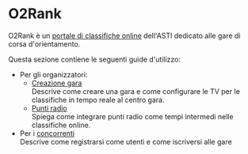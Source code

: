# O2Rank

O2Rank è un [portale di classifiche online](http://classifiche.asti-ticino.ch/o2rank) dell'ASTI dedicato alle gare di corsa d'orientamento.

Questa sezione contiene le seguenti guide d'utilizzo:

- Per gli organizzatori:  
    - [Creazione gara](creazione_gara.md)   
    Descrive come creare una gara e come configurare le TV per le classifiche in tempo reale al centro gara.
    - [Punti radio](punti_radio.md)  
    Spiega come integrare punti radio come tempi intermedi nelle classifiche online. 
- Per i [concorrenti](concorrenti.md)  
  Descrive come registrarsi come utenti e come iscriversi alle gare

